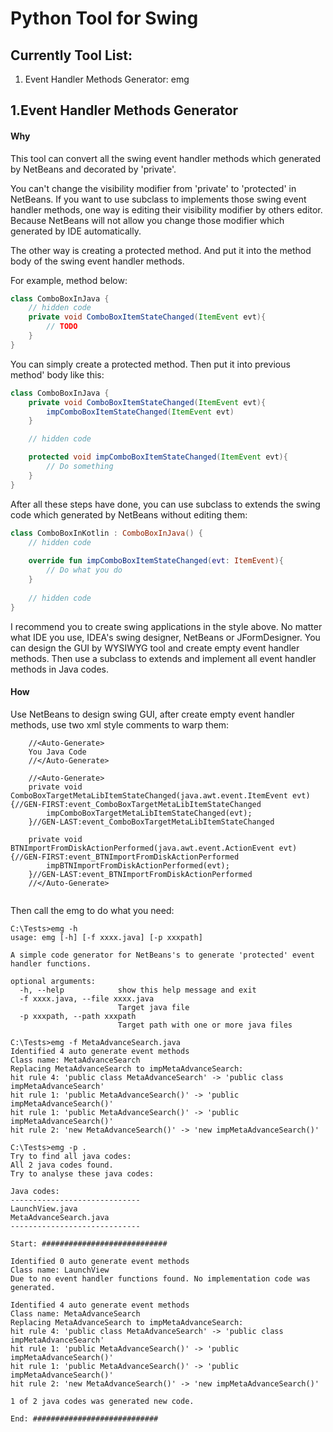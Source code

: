 # Python Tool for Swing

## Currently Tool List:

1. Event Handler Methods Generator: emg

## 1.Event Handler Methods Generator

#### Why

This tool can convert all the swing event handler methods which generated by NetBeans and decorated by 'private'.

You can't change the visibility modifier from 'private' to 'protected' in NetBeans. If you want to use subclass to implements those swing event handler methods, one way is editing their visibility modifier by others editor. Because NetBeans will not allow you change those modifier which generated by IDE automatically. 

The other way is creating a protected method. And put it into the method body of the swing event handler methods.

For example, method below:

```java
class ComboBoxInJava {
    // hidden code
    private void ComboBoxItemStateChanged(ItemEvent evt){
        // TODO
    }
}
```

 You can simply create a protected method. Then put it into previous method' body like this:

```java
class ComboBoxInJava {
    private void ComboBoxItemStateChanged(ItemEvent evt){
        impComboBoxItemStateChanged(ItemEvent evt)
    }

    // hidden code

    protected void impComboBoxItemStateChanged(ItemEvent evt){
        // Do something
    }
}

```

After all these steps have done, you can use subclass to extends the swing code which generated by NetBeans without editing them: 

```kotlin
class ComboBoxInKotlin : ComboBoxInJava() {
    // hidden code
    
    override fun impComboBoxItemStateChanged(evt: ItemEvent){
        // Do what you do
    }
    
    // hidden code
}
```

I recommend you to create swing applications in the style above. No matter what IDE you use,  IDEA's swing designer, NetBeans or JFormDesigner. You can design the GUI by WYSIWYG tool and create empty event handler methods. Then use a subclass to extends and implement all event handler methods in Java codes.

#### How

Use NetBeans to design swing GUI, after create empty event handler methods, use two xml style comments to warp them:
```
    //<Auto-Generate> 
    You Java Code
    //</Auto-Generate>
```

```
    //<Auto-Generate>
    private void ComboBoxTargetMetaLibItemStateChanged(java.awt.event.ItemEvent evt) {//GEN-FIRST:event_ComboBoxTargetMetaLibItemStateChanged
        impComboBoxTargetMetaLibItemStateChanged(evt);
    }//GEN-LAST:event_ComboBoxTargetMetaLibItemStateChanged

    private void BTNImportFromDiskActionPerformed(java.awt.event.ActionEvent evt) {//GEN-FIRST:event_BTNImportFromDiskActionPerformed
        impBTNImportFromDiskActionPerformed(evt);
    }//GEN-LAST:event_BTNImportFromDiskActionPerformed
    //</Auto-Generate>
    
```

Then call the emg to do what you need:

```
C:\Tests>emg -h
usage: emg [-h] [-f xxxx.java] [-p xxxpath]

A simple code generator for NetBeans's to generate 'protected' event handler functions.

optional arguments:
  -h, --help            show this help message and exit
  -f xxxx.java, --file xxxx.java
                        Target java file
  -p xxxpath, --path xxxpath
                        Target path with one or more java files

```

```
C:\Tests>emg -f MetaAdvanceSearch.java
Identified 4 auto generate event methods
Class name: MetaAdvanceSearch
Replacing MetaAdvanceSearch to impMetaAdvanceSearch:
hit rule 4: 'public class MetaAdvanceSearch' -> 'public class impMetaAdvanceSearch'
hit rule 1: 'public MetaAdvanceSearch()' -> 'public impMetaAdvanceSearch()'
hit rule 1: 'public MetaAdvanceSearch()' -> 'public impMetaAdvanceSearch()'
hit rule 2: 'new MetaAdvanceSearch()' -> 'new impMetaAdvanceSearch()'

```

```
C:\Tests>emg -p .
Try to find all java codes:
All 2 java codes found.
Try to analyse these java codes:

Java codes:
-----------------------------
LaunchView.java
MetaAdvanceSearch.java
-----------------------------

Start: ############################

Identified 0 auto generate event methods
Class name: LaunchView
Due to no event handler functions found. No implementation code was generated.

Identified 4 auto generate event methods
Class name: MetaAdvanceSearch
Replacing MetaAdvanceSearch to impMetaAdvanceSearch:
hit rule 4: 'public class MetaAdvanceSearch' -> 'public class impMetaAdvanceSearch'
hit rule 1: 'public MetaAdvanceSearch()' -> 'public impMetaAdvanceSearch()'
hit rule 1: 'public MetaAdvanceSearch()' -> 'public impMetaAdvanceSearch()'
hit rule 2: 'new MetaAdvanceSearch()' -> 'new impMetaAdvanceSearch()'

1 of 2 java codes was generated new code.

End: ############################

```

